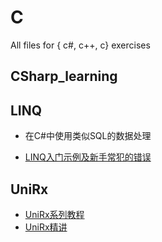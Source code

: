 # C
All files for { c#, c++, c} exercises

## CSharp_learning

## LINQ

+ 在C#中使用类似SQL的数据处理 

+ [LINQ入门示例及新手常犯的错误](https://www.bilibili.com/video/BV1vP411f7XF/?spm_id_from=333.880.my_history.page.click&vd_source=8cb2266d7357d5cd081874c68b08a2bd)

## UniRx
+ [UniRx系列教程](https://space.bilibili.com/527444290/channel/collectiondetail?sid=658557&spm_id_from=333.788.0.0)
+ [UniRx精讲](https://gitee.com/xiaoTNT/uni-rx-intensive-lecture/tree/master)